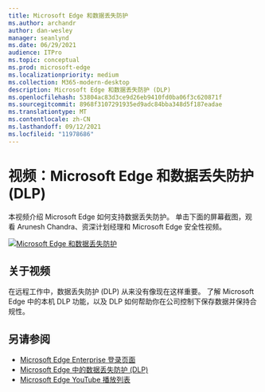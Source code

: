 ```yaml
---
title: Microsoft Edge 和数据丢失防护
ms.author: archandr
author: dan-wesley
manager: seanlynd
ms.date: 06/29/2021
audience: ITPro
ms.topic: conceptual
ms.prod: microsoft-edge
ms.localizationpriority: medium
ms.collection: M365-modern-desktop
description: Microsoft Edge 和数据丢失防护 (DLP)
ms.openlocfilehash: 53804ac83d3ce9d26eb9410fd0ba06f3c620871f
ms.sourcegitcommit: 8968f3107291935ed9adc84bba348d5f187eadae
ms.translationtype: MT
ms.contentlocale: zh-CN
ms.lasthandoff: 09/12/2021
ms.locfileid: "11978686"
---
```

# <a name="video-microsoft-edge-and-data-loss-prevention-dlp"></a>视频：Microsoft Edge 和数据丢失防护 (DLP)

本视频介绍 Microsoft Edge 如何支持数据丢失防护。 单击下面的屏幕截图，观看 Arunesh Chandra、资深计划经理和 Microsoft Edge 安全性视频。

[![ Microsoft Edge 和数据丢失防护](media/microsoft-edge-security-dlp/0.png)](http://www.youtube.com/watch?v=dLD04U9eTqg " Microsoft Edge and data loss prevention")

## <a name="about-the-video"></a>关于视频

在远程工作中，数据丢失防护 (DLP) 从来没有像现在这样重要。 了解 Microsoft Edge 中的本机 DLP 功能，以及 DLP 如何帮助你在公司控制下保存数据并保持合规性。

## <a name="see-also"></a>另请参阅

- [Microsoft Edge Enterprise 登录页面](https://aka.ms/EdgeEnterprise)
- [Microsoft Edge 中的数据丢失防护 (DLP)](microsoft-edge-security-dlp.md)
- [Microsoft Edge YouTube 播放列表](https://www.youtube.com/playlist?list=PLXtHYVsvn_b-uXh1tMeYpT-0iD8tD3tFy)
